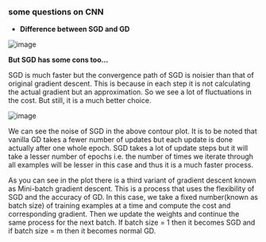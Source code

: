 ### __some questions on CNN__

- __Difference between SGD and GD__

![image](https://user-images.githubusercontent.com/51910127/132727548-abaac1ec-7308-4e7a-840e-bceb72079bbe.png)

__But SGD has some cons too…__

SGD is much faster but the convergence path of SGD is noisier than that of original gradient descent. This is because in each step it is not calculating the actual gradient but an approximation. So we see a lot of fluctuations in the cost. But still, it is a much better choice.

![image](https://user-images.githubusercontent.com/51910127/132750911-7a298c3d-4513-411e-a237-d91dfedc2e2f.png)

We can see the noise of SGD in the above contour plot. It is to be noted that vanilla GD takes a fewer number of updates but each update is done actually after one whole epoch. SGD takes a lot of update steps but it will take a lesser number of epochs i.e. the number of times we iterate through all examples will be lesser in this case and thus it is a much faster process.

As you can see in the plot there is a third variant of gradient descent known as Mini-batch gradient descent. This is a process that uses the flexibility of SGD and the accuracy of GD. In this case, we take a fixed number(known as batch size) of training examples at a time and compute the cost and corresponding gradient. Then we update the weights and continue the same process for the next batch. If batch size = 1 then it becomes SGD and if batch size = m then it becomes normal GD.
